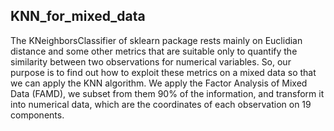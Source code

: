 KNN_for_mixed_data
------------------
The KNeighborsClassifier of sklearn package rests mainly on Euclidian distance and some other metrics that are suitable only to quantify the similarity between two observations for numerical variables. So, our purpose is to find out how to exploit these metrics on a mixed data so that we can apply the KNN algorithm. We apply the Factor Analysis of Mixed Data (FAMD), we subset from them 90% of the information, and transform it into numerical data, which are the coordinates of each observation on 19 components.
